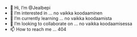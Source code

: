 - 👋 Hi, I’m @Jealbepi
- 👀 I’m interested in ... no vaikka koodaaminen
- 🌱 I’m currently learning ... no vaikka koodaamista 
- 💞️ I’m looking to collaborate on ... no vaikka koodaamisessa
- 📫 How to reach me ... 404

<!---
Jealbepi/Jealbepi is a ✨ special ✨ repository because its `README.md` (this file) appears on your GitHub profile.
You can click the Preview link to take a look at your changes.
--->
